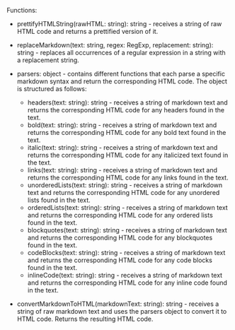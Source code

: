 Functions:
- prettifyHTMLString(rawHTML: string): string - receives a string of raw HTML code and returns a prettified version of it.
- replaceMarkdown(text: string, regex: RegExp, replacement: string): string - replaces all occurrences of a regular expression in a string with a replacement string.
- parsers: object - contains different functions that each parse a specific markdown syntax and return the corresponding HTML code. The object is structured as follows:

  - headers(text: string): string - receives a string of markdown text and returns the corresponding HTML code for any headers found in the text.
  - bold(text: string): string - receives a string of markdown text and returns the corresponding HTML code for any bold text found in the text.
  - italic(text: string): string - receives a string of markdown text and returns the corresponding HTML code for any italicized text found in the text.
  - links(text: string): string - receives a string of markdown text and returns the corresponding HTML code for any links found in the text.
  - unorderedLists(text: string): string - receives a string of markdown text and returns the corresponding HTML code for any unordered lists found in the text.
  - orderedLists(text: string): string - receives a string of markdown text and returns the corresponding HTML code for any ordered lists found in the text.
  - blockquotes(text: string): string - receives a string of markdown text and returns the corresponding HTML code for any blockquotes found in the text.
  - codeBlocks(text: string): string - receives a string of markdown text and returns the corresponding HTML code for any code blocks found in the text.
  - inlineCode(text: string): string - receives a string of markdown text and returns the corresponding HTML code for any inline code found in the text.
 
- convertMarkdownToHTML(markdownText: string): string - receives a string of raw markdown text and uses the parsers object to convert it to HTML code. Returns the resulting HTML code.
